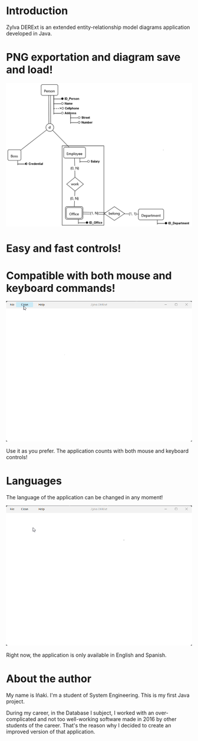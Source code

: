 # Introduction

Zylva DERExt is an extended entity-relationship model diagrams application developed in Java.

# PNG exportation and diagram save and load!

![exampleDiagram.png](src/resources/multimedia/exampleDiagram.png)

# Easy and fast controls!



# Compatible with both mouse and keyboard commands!

![mouseAndKeyboardControls.gif](src/resources/multimedia/mouseAndKeyboardControls.gif)

Use it as you prefer. The application counts with both mouse and keyboard controls!

# Languages

The language of the application can be changed in any moment!

![languageSelection.gif](src/resources/multimedia/languageSelection.gif)

Right now, the application is only available in English and Spanish.

# About the author

My name is Iñaki. I'm a student of System Engineering. This is my first Java project.

During my career, in the Database I subject, I worked with an over-complicated and not too well-working software
made in 2016 by other students of the career. That's the reason why I decided to create an improved version of that
application.